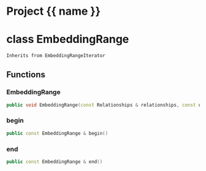 <script setup>
import {useRoute} from 'vitepress'
const {path} = useRoute()
const tokens = path.split('/')
const words = tokens[2].split('-');
for (let i = 0; i < words.length; i++) {
    words[i] = words[i].charAt(0).toUpperCase() + words[i].slice(1);
    words[i] = words[i].replace('geode', 'Geode')
}
const name = words.join('-');
</script>
# Project {{ name }}

# class EmbeddingRange


```cpp
Inherits from EmbeddingRangeIterator
```



## Functions

### EmbeddingRange

```cpp
public void EmbeddingRange(const Relationships & relationships, const uuid & component_id)
```


### begin

```cpp
public const EmbeddingRange & begin()
```


### end

```cpp
public const EmbeddingRange & end()
```




